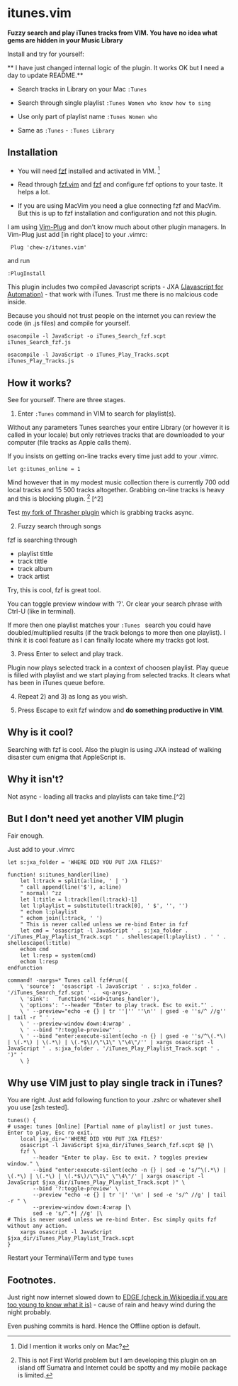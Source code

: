 # itunes.vim
**Fuzzy search and play iTunes tracks from VIM. You have no idea what gems are hidden in your Music Library**

Install and try for yourself:

** I have just changed internal logic of the plugin. It works OK but I need a day to update README.**


* Search tracks in Library on your Mac ```:Tunes ```

* Search through single playlist ```:Tunes Women who know how to sing ```

* Use only part of playlist name ```:Tunes Women who ```

* Same as ```:Tunes``` - ```:Tunes Library``` 


## Installation


* You will need [fzf](https://github.com/junegunn/fzf) installed and activated in VIM. [^6] 

* Read through [fzf.vim](https://github.com/junegunn/fzf.vim) and [fzf](https://github.com/junegunn/fzf) and configure fzf options to your taste. It helps a lot.

* If you are using MacVim you need a glue connecting fzf and MacVim. But this is up to fzf installation and configuration and not this plugin.

I am using [Vim-Plug](https://github.com/junegunn/vim-plug) and don't know much about other plugin managers. In Vim-Plug just add [in right place] to your .vimrc:

``` Plug 'chew-z/itunes.vim'```

and run


```:PlugInstall```

This plugin includes two compiled Javascript scripts - JXA [(Javascript for Automation)](https://gist.github.com/JMichaelTX/d29adaa18088572ce6d4) - that work with iTunes. Trust me there is no malcious code inside.

Because you should not trust people on the internet you can review the code (in .js files) and compile for yourself.

```
osacompile -l JavaScript -o iTunes_Search_fzf.scpt iTunes_Search_fzf.js

osacompile -l JavaScript -o iTunes_Play_Tracks.scpt iTunes_Play_Tracks.js
```

## How it works?

See for yourself. There are three stages. 

1) Enter ```:Tunes``` command in VIM to search for playlist(s). 

Without any parameters Tunes searches your entire Library (or however it is called in your locale) but only retrieves tracks that are downloaded to your computer (file tracks as Apple calls them).

If you insists on getting on-line tracks every time just add to your .vimrc.

```let g:itunes_online = 1``` 

Mind however that in my modest music collection there is currently 700 odd local tracks and 15 500 tracks altogether. Grabbing on-line tracks is heavy and this is blocking plugin. [^1] [^2]

Test [my fork of Thrasher plugin](https://github.com/chew-z/thrasher) which is grabbing tracks async.

2) Fuzzy search through songs

fzf is searching through

- playlist tittle
- track tittle
- track album
- track artist

Try, this is cool, fzf is great tool.

You can toggle preview window with '?'. Or clear your search phrase with Ctrl-U (like in terminal).

If more then one playlist matches your ```:Tunes ``` search you could have doubled/multiplied results (if the track belongs to more then one playlist). I think it is cool feature as I can finally locate where my tracks got lost.

3) Press Enter to select and play track.

Plugin now plays selected track in a context of choosen playlist. Play queue is filled with playlist and we start playing from selected tracks. It clears what has been in iTunes queue before.

4) Repeat 2) and 3) as long as you wish.

5) Press Escape to exit fzf window and **do something productive in VIM**.


## Why is it cool?

Searching with fzf is cool. Also the plugin is using JXA instead of walking disaster cum enigma that AppleScript is.

## Why it isn't?

Not async - loading all tracks and playlists can take time.[^2]


## But I don't need yet another VIM plugin


Fair enough.

Just add to your .vimrc

```
let s:jxa_folder = 'WHERE DID YOU PUT JXA FILES?'

function! s:itunes_handler(line)
    let l:track = split(a:line, ' | ')
    " call append(line('$'), a:line)
    " normal! ^zz
    let l:title = l:track[len(l:track)-1]
    let l:playlist = substitute(l:track[0], ' $', '', '')
    " echom l:playlist
    " echom join(l:track, ' ')
    " This is never called unless we re-bind Enter in fzf
    let cmd = 'osascript -l JavaScript ' . s:jxa_folder . '/iTunes_Play_Playlist_Track.scpt ' . shellescape(l:playlist) . ' ' . shellescape(l:title)
    echom cmd
    let l:resp = system(cmd)
    echom l:resp
endfunction

command! -nargs=* Tunes call fzf#run({
    \ 'source':  'osascript -l JavaScript ' . s:jxa_folder . '/iTunes_Search_fzf.scpt ' .  <q-args>,
    \ 'sink':   function('<sid>itunes_handler'),
    \ 'options': '--header "Enter to play track. Esc to exit."' . 
    \ ' --preview="echo -e {} | tr ''|'' ''\n'' | gsed -e ''s/^ //g'' | tail -r " ' .
    \ ' --preview-window down:4:wrap' . 
    \ ' --bind "?:toggle-preview"' .
    \ ' --bind "enter:execute-silent(echo -n {} | gsed -e ''s/^\(.*\) | \(.*\) | \(.*\) | \(.*$\)/\"\1\" \"\4\"/'' | xargs osascript -l JavaScript ' . s:jxa_folder . '/iTunes_Play_Playlist_Track.scpt ' .  ')" '
    \ }
```


## Why use VIM just to play single track in iTunes?


You are right. Just add following function to your .zshrc or whatever shell you use [zsh tested].

```
tunes() {
# usage: tunes [Online] [Partial name of playlist] or just tunes. Enter to play, Esc ro exit.
    local jxa_dir=''WHERE DID YOU PUT JXA FILES?'
    osascript -l JavaScript $jxa_dir/iTunes_Search_fzf.scpt $@ |\
    fzf \
        --header "Enter to play. Esc to exit. ? toggles preview window." \
        --bind "enter:execute-silent(echo -n {} | sed -e 's/^\(.*\) | \(.*\) | \(.*\) | \(.*$\)/\"\1\" \"\4\"/' | xargs osascript -l JavaScript $jxa_dir/iTunes_Play_Playlist_Track.scpt )" \
        --bind '?:toggle-preview' \
        --preview "echo -e {} | tr '|' '\n' | sed -e 's/^ //g' | tail -r " \
        --preview-window down:4:wrap |\
        sed -e 's/^.*| //g' |\
# This is never used unless we re-bind Enter. Esc simply quits fzf without any action.
    xargs osascript -l JavaScript $jxa_dir/iTunes_Play_Playlist_Track.scpt
}
```

Restart your Terminal/iTerm and type ```tunes```

## Footnotes.


[^0]: How do you create proper footnotes in this weird markdown flavour?

[^1]: This is not First World problem but I am developing this plugin on an island off Sumatra and Internet could be spotty and my mobile package is limited. 

Just right now internet slowed down to [EDGE (check in Wikipedia if you are too young to know what it is)](https://en.wikipedia.org/wiki/Enhanced_Data_Rates_for_GSM_Evolution) - cause of rain and heavy wind during the night probably. 

Even pushing commits is hard. Hence the Offline option is default. 

[^4]: fzf has multiline select feature so we can create ad hoc playlists and play queues. I am thinking about it.

[^5]: This is using ```--bind=execute-silent``` a bit esotheric (and damm difficult to debug) feature of fzf

[^6]: Did I mention it works only on Mac?
